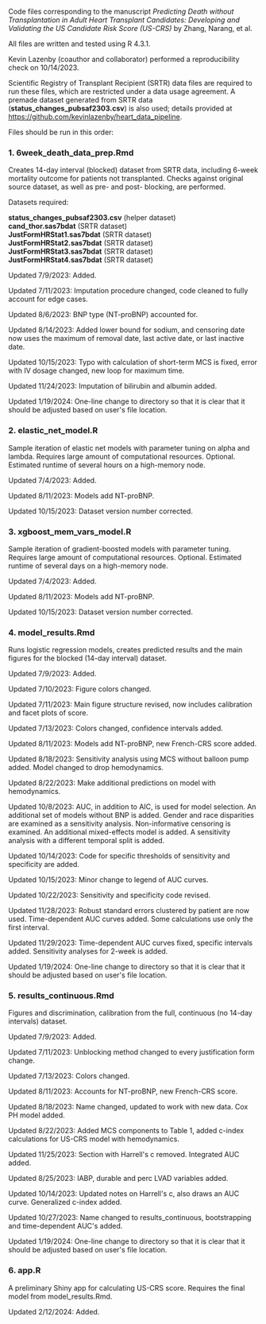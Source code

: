 Code files corresponding to the manuscript *Predicting Death without Transplantation in Adult Heart Transplant Candidates: Developing and Validating the US Candidate Risk Score (US-CRS)* by Zhang, Narang, et al. <br />

All files are written and tested using R 4.3.1.

Kevin Lazenby (coauthor and collaborator) performed a reproducibility check on 10/14/2023.

Scientific Registry of Transplant Recipient (SRTR) data files are required to run these files, which are restricted under a data usage agreement. A premade dataset generated from SRTR data (**status_changes_pubsaf2303.csv**) is also used; details provided at https://github.com/kevinlazenby/heart_data_pipeline.

Files should be run in this order:

### 1. 6week_death_data_prep.Rmd
Creates 14-day interval (blocked) dataset from SRTR data, including 6-week mortality outcome for patients not transplanted. Checks against original source dataset, as well as pre- and post- blocking, are performed.

Datasets required: 

**status_changes_pubsaf2303.csv** (helper dataset) <br />
**cand_thor.sas7bdat** (SRTR dataset) <br />
**JustFormHRStat1.sas7bdat** (SRTR dataset) <br />
**JustFormHRStat2.sas7bdat** (SRTR dataset) <br />
**JustFormHRStat3.sas7bdat** (SRTR dataset) <br />
**JustFormHRStat4.sas7bdat** (SRTR dataset) <br />

Updated 7/9/2023: Added.

Updated 7/11/2023: Imputation procedure changed, code cleaned to fully account for edge cases.

Updated 8/6/2023: BNP type (NT-proBNP) accounted for.

Updated 8/14/2023: Added lower bound for sodium, and censoring date now uses the maximum of removal date, last active date, or last inactive date.

Updated 10/15/2023: Typo with calculation of short-term MCS is fixed, error with IV dosage changed, new loop for maximum time.

Updated 11/24/2023: Imputation of bilirubin and albumin added.

Updated 1/19/2024: One-line change to directory so that it is clear that it should be adjusted based on user's file location. 


### 2. elastic_net_model.R
Sample iteration of elastic net models with parameter tuning on alpha and lambda. Requires large amount of computational resources. Optional. Estimated runtime of several hours on a high-memory node.

Updated 7/4/2023: Added.

Updated 8/11/2023: Models add NT-proBNP.

Updated 10/15/2023: Dataset version number corrected.


### 3. xgboost_mem_vars_model.R
Sample iteration of gradient-boosted models with parameter tuning. Requires large amount of computational resources. Optional. Estimated runtime of several days on a high-memory node.

Updated 7/4/2023: Added.

Updated 8/11/2023: Models add NT-proBNP.

Updated 10/15/2023: Dataset version number corrected.


### 4. model_results.Rmd
Runs logistic regression models, creates predicted results and the main figures for the blocked (14-day interval) dataset.

Updated 7/9/2023: Added.

Updated 7/10/2023: Figure colors changed.

Updated 7/11/2023: Main figure structure revised, now includes calibration and facet plots of score.

Updated 7/13/2023: Colors changed, confidence intervals added.

Updated 8/11/2023: Models add NT-proBNP, new French-CRS score added.

Updated 8/18/2023: Sensitivity analysis using MCS without balloon pump added. Model changed to drop hemodynamics.

Updated 8/22/2023: Make additional predictions on model with hemodynamics.

Updated 10/8/2023: AUC, in addition to AIC, is used for model selection. An additional set of models without BNP is added. Gender and race disparities are examined as a sensitivity analysis. Non-informative censoring is examined. An additional mixed-effects model is added. A sensitivity analysis with a different temporal split is added.

Updated 10/14/2023: Code for specific thresholds of sensitivity and specificity are added.

Updated 10/15/2023: Minor change to legend of AUC curves.

Updated 10/22/2023: Sensitivity and specificity code revised.

Updated 11/28/2023: Robust standard errors clustered by patient are now used. Time-dependent AUC curves added. Some calculations use only the first interval. 

Updated 11/29/2023: Time-dependent AUC curves fixed, specific intervals added. Sensitivity analyses for 2-week is added.

Updated 1/19/2024: One-line change to directory so that it is clear that it should be adjusted based on user's file location. 


### 5. results_continuous.Rmd
Figures and discrimination, calibration from the full, continuous (no 14-day intervals) dataset. 

Updated 7/9/2023: Added.

Updated 7/11/2023: Unblocking method changed to every justification form change.

Updated 7/13/2023: Colors changed.

Updated 8/11/2023: Accounts for NT-proBNP, new French-CRS score.

Updated 8/18/2023: Name changed, updated to work with new data. Cox PH model added.

Updated 8/22/2023: Added MCS components to Table 1, added c-index calculations for US-CRS model with hemodynamics.

Updated 11/25/2023: Section with Harrell's c removed. Integrated AUC added.

Updated 8/25/2023: IABP, durable and perc LVAD variables added.

Updated 10/14/2023: Updated notes on Harrell's c, also draws an AUC curve. Generalized c-index added.

Updated 10/27/2023: Name changed to results_continuous, bootstrapping and time-dependent AUC's added. 

Updated 1/19/2024: One-line change to directory so that it is clear that it should be adjusted based on user's file location. 


### 6. app.R
A preliminary Shiny app for calculating US-CRS score. Requires the final model from model_results.Rmd.

Updated 2/12/2024: Added.
